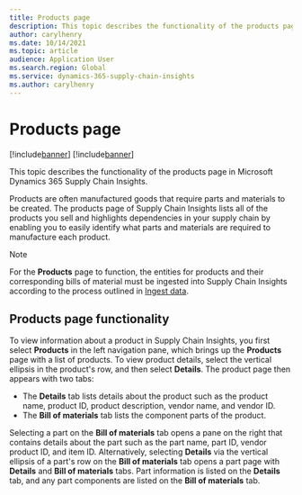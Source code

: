 ```yaml
---
title: Products page
description: This topic describes the functionality of the products page in Microsoft Dynamics 365 Supply Chain Insights.
author: carylhenry
ms.date: 10/14/2021
ms.topic: article
audience: Application User
ms.search.region: Global
ms.service: dynamics-365-supply-chain-insights
ms.author: carylhenry
---
```


# Products page

[!include[banner](includes/banner.md)]
[!include[banner](includes/preview-banner.md)]

This topic describes the functionality of the products page in Microsoft Dynamics 365 Supply Chain Insights.

Products are often manufactured goods that require parts and materials to be created. The products page of Supply Chain Insights lists all of the products you sell and highlights dependencies in your supply chain by enabling you to easily identify what parts and materials are required to manufacture each product.

> [!NOTE]
> For the **Products** page to function, the entities for products and their corresponding bills of material must be ingested into Supply Chain Insights according to the process outlined in [Ingest data](ingestion.md).

## Products page functionality

To view information about a product in Supply Chain Insights, you first select **Products** in the left navigation pane, which brings up the **Products** page with a list of products. To view product details, select the vertical ellipsis in the product's row, and then select **Details**. The product page then appears with two tabs:

- The **Details** tab lists details about the product such as the product name, product ID, product description, vendor name, and vendor ID.
- The **Bill of materials** tab lists the component parts of the product.

Selecting a part on the **Bill of materials** tab opens a pane on the right that contains details about the part such as the part name, part ID, vendor product ID, and item ID. Alternatively, selecting **Details** via the vertical ellipsis of a part's row on the **Bill of materials** tab opens a part page with **Details** and **Bill of materials** tabs. Part information is listed on the **Details** tab, and any part components are listed on the **Bill of materials** tab.

<!-- ![selecting a product, looking at its bill of material, and then choosing an item listed in the bill of material](/articles/media/Basket-assembly-product.gif)-->



